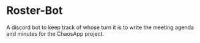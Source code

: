 # Roster-Bot
A discord bot to keep track of whose turn it is to write the meeting agenda and minutes for the ChaosApp project.
